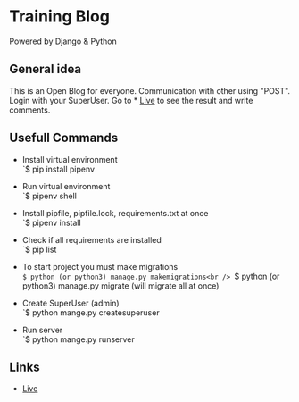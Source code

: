 # Training Blog
Powered by Django & Python

## General idea

This is an Open Blog for everyone. Communication with other using "POST".
Login with your SuperUser.
Go to * [Live](http://tejxv.pythonanywhere.com/) to see the result and write comments.

## Usefull Commands

* Install virtual environment<br />
`$ pip install pipenv

* Run virtual environment<br />
`$ pipenv shell

* Install pipfile, pipfile.lock, requirements.txt at once<br />
`$ pipenv install

* Check if all requirements are installed<br />
`$ pip list

* To start project you must make migrations<br />
`$ python (or python3) manage.py makemigrations<br />
`$ python (or python3) manage.py migrate (will migrate all at once)

* Create SuperUser (admin)<br />
`$ python mange.py createsuperuser

* Run server<br />
`$ python mange.py runserver

## Links

* [Live](http://tejxv.pythonanywhere.com/)

